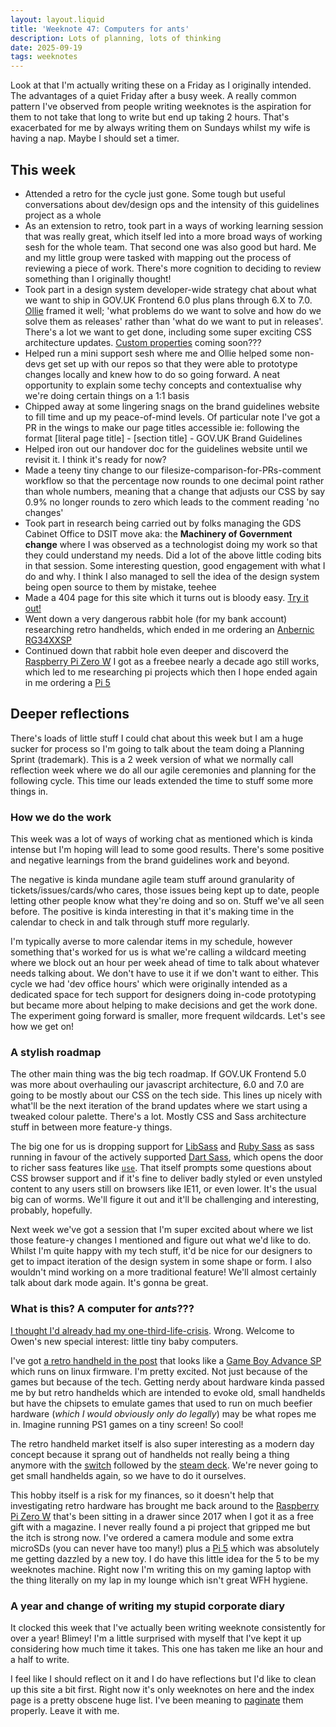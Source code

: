 ```yaml
---
layout: layout.liquid
title: 'Weeknote 47: Computers for ants'
description: Lots of planning, lots of thinking
date: 2025-09-19
tags: weeknotes
---
```


Look at that I'm actually writing these on a Friday as I originally intended. The advantages of a quiet Friday after a busy week. A really common pattern I've observed from people writing weeknotes is the aspiration for them to not take that long to write but end up taking 2 hours. That's exacerbated for me by always writing them on Sundays whilst my wife is having a nap. Maybe I should set a timer.

## This week

- Attended a retro for the cycle just gone. Some tough but useful conversations about dev/design ops and the intensity of this guidelines project as a whole
- As an extension to retro, took part in a ways of working learning session that was really great, which itself led into a more broad ways of working sesh for the whole team. That second one was also good but hard. Me and my little group were tasked with mapping out the process of reviewing a piece of work. There's more cognition to deciding to review something than I originally thought!
- Took part in a design system developer-wide strategy chat about what we want to ship in GOV.UK Frontend 6.0 plus plans through 6.X to 7.0. [Ollie](https://obyford.com/) framed it well; 'what problems do we want to solve and how do we solve them as releases' rather than 'what do we want to put in releases'. There's a lot we want to get done, including some super exciting CSS architecture updates. [Custom properties](https://developer.mozilla.org/en-US/docs/Web/CSS/CSS_cascading_variables/Using_CSS_custom_properties) coming soon???
- Helped run a mini support sesh where me and Ollie helped some non-devs get set up with our repos so that they were able to prototype changes locally and knew how to do so going forward. A neat opportunity to explain some techy concepts and contextualise why we're doing certain things on a 1:1 basis
- Chipped away at some lingering snags on the brand guidelines website to fill time and up my peace-of-mind levels. Of particular note I've got a PR in the wings to make our page titles accessible ie: following the format [literal page title] - [section title] - GOV.UK Brand Guidelines
- Helped iron out our handover doc for the guidelines website until we revisit it. I think it's ready for now?
- Made a teeny tiny change to our filesize-comparison-for-PRs-comment workflow so that the percentage now rounds to one decimal point rather than whole numbers, meaning that a change that adjusts our CSS by say 0.9% no longer rounds to zero which leads to the comment reading 'no changes'
- Took part in research being carried out by folks managing the GDS Cabinet Office to DSIT move aka: the **Machinery of Government change** where I was observed as a technologist doing my work so that they could understand my needs. Did a lot of the above little coding bits in that session. Some interesting question, good engagement with what I do and why. I think I also managed to sell the idea of the design system being open source to them by mistake, teehee
- Made a 404 page for this site which it turns out is bloody easy. [Try it out!](/pizza)
- Went down a very dangerous rabbit hole (for my bank account) researching retro handhelds, which ended in me ordering an [Anbernic RG34XXSP](https://anbernic.com/products/rg34xxsp)
- Continued down that rabbit hole even deeper and discoverd the [Raspberry Pi Zero W](https://www.raspberrypi.com/products/raspberry-pi-zero-w/) I got as a freebee nearly a decade ago still works, which led to me researching pi projects which then I hope ended again in me ordering a [Pi 5](https://www.raspberrypi.com/products/raspberry-pi-5/)

## Deeper reflections

There's loads of little stuff I could chat about this week but I am a huge sucker for process so I'm going to talk about the team doing a Planning Sprint (trademark). This is a 2 week version of what we normally call reflection week where we do all our agile ceremonies and planning for the following cycle. This time our leads extended the time to stuff some more things in.

### How we do the work

This week was a lot of ways of working chat as mentioned which is kinda intense but I'm hoping will lead to some good results. There's some positive and negative learnings from the brand guidelines work and beyond.

The negative is kinda mundane agile team stuff around granularity of tickets/issues/cards/who cares, those issues being kept up to date, people letting other people know what they're doing and so on. Stuff we've all seen before. The positive is kinda interesting in that it's making time in the calendar to check in and talk through stuff more regularly.

I'm typically averse to more calendar items in my schedule, however something that's worked for us is what we're calling a wildcard meeting where we block out an hour per week ahead of time to talk about whatever needs talking about. We don't have to use it if we don't want to either. This cycle we had 'dev office hours' which were originally intended as a dedicated space for tech support for designers doing in-code prototyping but became more about helping to make decisions and get the work done. The experiment going forward is smaller, more frequent wildcards. Let's see how we get on!

### A stylish roadmap

The other main thing was the big tech roadmap. If GOV.UK Frontend 5.0 was more about overhauling our javascript architecture, 6.0 and 7.0 are going to be mostly about our CSS on the tech side. This lines up nicely with what'll be the next iteration of the brand updates where we start using a tweaked colour palette. There's a lot. Mostly CSS and Sass architecture stuff in between more feature-y things.

The big one for us is dropping support for [LibSass](https://sass-lang.com/libsass/) and [Ruby Sass](https://sass-lang.com/ruby-sass/) as sass running in favour of the actively supported [Dart Sass](https://sass-lang.com/dart-sass/), which opens the door to richer sass features like [`use`](https://sass-lang.com/documentation/at-rules/use/). That itself prompts some questions about CSS browser support and if it's fine to deliver badly styled or even unstyled content to any users still on browsers like IE11, or even lower. It's the usual big can of worms. We'll figure it out and it'll be challenging and interesting, probably, hopefully.

Next week we've got a session that I'm super excited about where we list those feature-y changes I mentioned and figure out what we'd like to do. Whilst I'm quite happy with my tech stuff, it'd be nice for our designers to get to impact iteration of the design system in some shape or form. I also wouldn't mind working on a more traditional feature! We'll almost certainly talk about dark mode again. It's gonna be great.

### What is this? A computer for _ants_???

[I thought I'd already had my one-third-life-crisis](/blog/weeknotes/42). Wrong. Welcome to Owen's new special interest: little tiny baby computers.

I've got [a retro handheld in the post](https://anbernic.com/products/rg34xxsp) that looks like a [Game Boy Advance SP](https://en.wikipedia.org/wiki/Game_Boy_Advance_SP) which runs on linux firmware. I'm pretty excited. Not just because of the games but because of the tech. Getting nerdy about hardware kinda passed me by but retro handhelds which are intended to evoke old, small handhelds but have the chipsets to emulate games that used to run on much beefier hardware (_which I would obviously only do legally_) may be what ropes me in. Imagine running PS1 games on a tiny screen! So cool!

The retro handheld market itself is also super interesting as a modern day concept because it sprang out of handhelds not really being a thing anymore with the [switch](https://www.nintendo.com/en-gb/Hardware/Nintendo-Switch-Family/Nintendo-Switch/Nintendo-Switch-1148779.html) followed by the [steam deck](https://store.steampowered.com/steamdeck). We're never going to get small handhelds again, so we have to do it ourselves.

This hobby itself is a risk for my finances, so it doesn't help that investigating retro hardware has brought me back around to the [Raspberry Pi Zero W](https://www.raspberrypi.com/products/raspberry-pi-zero-w/) that's been sitting in a drawer since 2017 when I got it as a free gift with a magazine. I never really found a pi project that gripped me but the itch is strong now. I've ordered a camera module and some extra microSDs (you can never have too many!) plus a [Pi 5](https://www.raspberrypi.com/products/raspberry-pi-5/) which was absolutely me getting dazzled by a new toy. I do have this little idea for the 5 to be my weeknotes machine. Right now I'm writing this on my gaming laptop with the thing literally on my lap in my lounge which isn't great WFH hygiene.

### A year and change of writing my stupid corporate diary

It clocked this week that I've actually been writing weeknote consistently for over a year! Blimey! I'm a little surprised with myself that I've kept it up considering how much time it takes. This one has taken me like an hour and a half to write.

I feel like I should reflect on it and I do have reflections but I'd like to clean up this site a bit first. Right now it's only weeknotes on here and the index page is a pretty obscene huge list. I've been meaning to [paginate](https://www.11ty.dev/docs/pagination/) them properly. Leave it with me.

